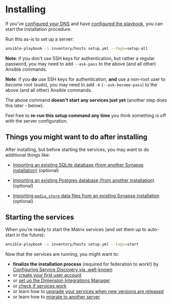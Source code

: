 # Installing

If you've [configured your DNS](configuring-dns.md) and have [configured the playbook](configuring-playbook.md), you can start the installation procedure.

Run this as-is to set up a server:

```bash
ansible-playbook -i inventory/hosts setup.yml --tags=setup-all
```

**Note**: if you don't use SSH keys for authentication, but rather a regular password, you may need to add `--ask-pass` to the above (and all other) Ansible commands.

**Note**: if you **do** use SSH keys for authentication, **and** use a non-root user to *become* root (sudo), you may need to add `-K` (`--ask-become-pass`) to the above (and all other) Ansible commands.

The above command **doesn't start any services just yet** (another step does this later - below).

Feel free to **re-run this setup command any time** you think something is off with the server configuration.


## Things you might want to do after installing

After installing, but before starting the services, you may want to do additional things like:

- [Importing an existing SQLite database (from another Synapse installation)](importing-synapse-sqlite.md) (optional)

- [Importing an existing Postgres database (from another installation)](importing-postgres.md) (optional)

- [Importing `media_store` data files from an existing Synapse installation](importing-synapse-media-store.md) (optional)


## Starting the services

When you're ready to start the Matrix services (and set them up to auto-start in the future):

```bash
ansible-playbook -i inventory/hosts setup.yml --tags=start
```

Now that the services are running, you might want to:

- **finalize the installation process** (required for federation to work!) by [Configuring Service Discovery via .well-known](configuring-well-known.md)
- or [create your first user account](registering-users.md)
- or [set up the Dimension Integrations Manager](configuring-playbook-dimension.md)
- or [check if services work](maintenance-checking-services.md)
- or learn how to [upgrade your services when new versions are released](maintenance-upgrading-services.md)
- or learn how to [migrate to another server](maintenance-migrating.md)
